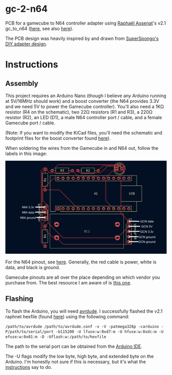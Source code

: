 # gc-2-n64

PCB for a gamecube to N64 controller adapter using [Raphaël Assenat](https://github.com/raphnet)'s v2.1 gc_to_n64 ([here](https://www.raphnet.net/electronique/gc_to_n64/index_en.php), see also [here](https://github.com/raphnet/gc_to_n64])).

The PCB design was heavily inspired by and drawn from [SuperSpongo's DIY adapter design](https://circuit-board.de/forum/index.php/Thread/28130-Raphnets-GameCube-Controller-to-N64-Adapter-v2/).

# Instructions

## Assembly

This project requires an Arduino Nano (though I believe any Arduino running at 5V/16MHz should work) and a boost converter (the N64 provides 3.3V and we need 5V to power the Gamecube controller). You'll also need a 1KΩ resistor (R4 on the schematic), two 22Ω resistors (R1 and R3), a 220Ω resistor (R2), an LED (D1), a male N64 controller port / cable, and a female Gamecube port / cable.

(Note: If you want to modify the KiCad files, you'll need the schematic and footprint files for the boost converter found [here](kicad/gc_2_n64/boost-converter-files)).

When soldering the wires from the Gamecube in and N64 out, follow the labels in this image:

![pinout guide](doc/pinout_guide.png)

For the N64 pinout, see [here](https://consolemods.org/wiki/N64:Connector_Pinouts). Generally, the red cable is power, white is data, and black is ground.

Gamecube pinouts are all over the place depending on which vendor you purchase from. The best resource I am aware of is [this one](https://docs.google.com/spreadsheets/d/1X-F21F838uQRCuYsc7nQoAv6I2dchvXtBSNTf-ZOc9M). 

## Flashing

To flash the Arduino, you will need [avrdude](https://github.com/avrdudes/avrdude). I successfully flashed the v2.1 raphnet hexfile (found [here](https://www.raphnet.net/electronique/gc_to_n64/index_en.php#8)) using the following command:

```
/path/to/avrdude /path/to/avrdude.conf -v -V -patmega328p -carduino -P/path/to/serial/port -b115200 -U lfuse:w:0xd7:m -U hfuse:w:0xdc:m -U efuse:w:0x01:m -D -Uflash:w:/path/to/hexfile
```

The path to the serial port can be obtained from the [Arduino IDE](https://www.arduino.cc/en/software/).

The -U flags modify the low byte, high byte, and extended byte on the Arduino. I'm honestly not sure if this is necessary, but it's what the [instructions](https://www.raphnet.net/electronique/gc_to_n64/index_en.php#8) say to do.

